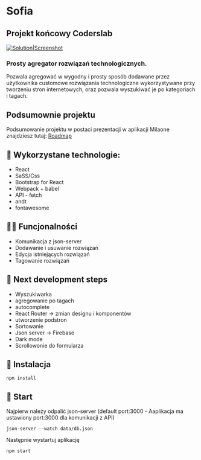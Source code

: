 # Sofia

## Projekt końcowy Coderslab

[![Solution|Screenshot](https://i.postimg.cc/hvb1xLLr/Zrzut-ekranu-2021-06-12-001942.png)](https://github.com/piotrpawlowski7/cl_finalproject/)

### Prosty agregator rozwiązań technologicznych.

Pozwala agregować w wygodny i prosty sposób dodawane przez użytkownika customowe rozwiązania technologiczne wykorzystywane przy tworzeniu stron internetowych, oraz pozwala wyszukiwać je po kategoriach i tagach.

## Podsumownie projektu 
Podsumowanie projektu w postaci prezentacji w aplikacji Milaone znajdziesz tutaj: [Roadmap]


## 🔭 Wykorzystane technologie:
- React
- SaSS/Css
- Bootstrap for React
- Webpack + babel
- API - fetch
- andt
- fontawesome

## 👨‍💻  Funcjonalności
- Komunikacja z json-server
- Dodawanie i usuwanie rozwiązań
- Edycja istniejących rozwiązań
- Tagowanie rozwiązań

## 📲 Next development steps
- Wyszukiwarka
- agregowanie po tagach
- autocomplete
- React Router -> zmian designu i komponentów
- utworzenie podstron
- Sortowanie
- Json server -> Firebase
- Dark mode
- Scrollowonie do formularza

## 📝 Instalacja

```
npm install
```

## 📄  Start
Najpierw należy odpalić json-server (default port:3000 - Aaplikacja ma ustawiony port:3000 dla komunikacji z API)
```
json-server --watch data/db.json
```
Następnie wystartuj aplikację
```
npm start
```

<!-- Shortlinks: -->
<!-- Github pages deployment: https://piotrpawlowski7.github.io/cl_finalproject/ -->

[//]: # (These are reference links used in the body of this note and get stripped out when the markdown processor does its job. There is no need to format nicely because it shouldn't be seen. Thanks SO - http://stackoverflow.com/questions/4823468/store-comments-in-markdown-syntax)

[Coderslab final project]: <https://github.com/piotrpawlowski7/cl_finalproject>
[Roadmap]: <https://app.milanote.com/1LRpJy1LMmDn7n?p=DYZkqyYZUrK>
